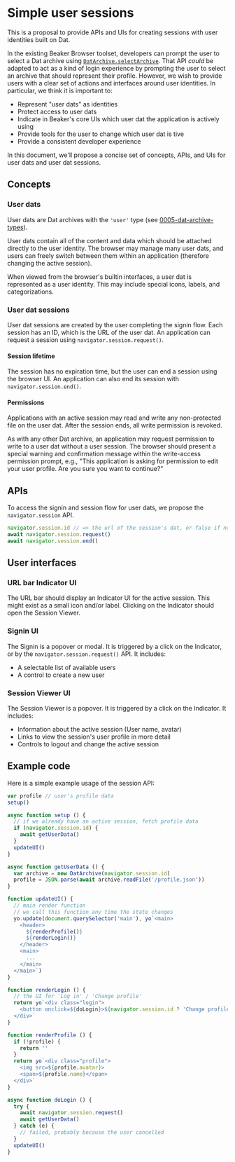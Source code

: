 # Simple user sessions

This is a proposal to provide APIs and UIs for creating sessions with user identities built on Dat.

In the existing Beaker Browser toolset, developers can prompt the user to select a Dat archive using [`DatArchive.selectArchive`](https://beakerbrowser.com/docs/apis/dat.html#datarchive-selectarchive). That API *could* be adapted to act as a kind of login experience by prompting the user to select an archive that should represent their profile. However, we wish to provide users with a clear set of actions and interfaces around user identities. In particular, we think it is important to:

 - Represent "user dats" as identities
 - Protect access to user dats
 - Indicate in Beaker's core UIs which user dat the application is actively using
 - Provide tools for the user to change which user dat is tive
 - Provide a consistent developer experience

In this document, we'll propose a concise set of concepts, APIs, and UIs for user dats and user dat sessions.

## Concepts

### User dats

User dats are Dat archives with the `'user'` type (see [0005-dat-archive-types](./0005-dat-archive-types.md)).

User dats contain all of the content and data which should be attached directly to the user identity. The browser may manage many user dats, and users can freely switch between them within an application (therefore changing the active session).

When viewed from the browser's builtin interfaces, a user dat is represented as a user identity. This may include special icons, labels, and categorizations.

### User dat sessions

User dat sessions are created by the user completing the signin flow. Each session has an ID, which is the URL of the user dat. An application can request a session using `navigator.session.request()`.

#### Session lifetime

The session has no expiration time, but the user can end a session using the browser UI. An application can also end its session with `navigator.session.end()`.

#### Permissions

Applications with an active session may read and write any non-protected file on the user dat. After the session ends, all write permission is revoked.

As with any other Dat archive, an application may request permission to write to a user dat without a user session. The browser should present a special warning and confirmation message within the write-access permission prompt, e.g., "This application is asking for permission to edit your user profile. Are you sure you want to continue?"

## APIs

To access the signin and session flow for user dats, we propose the `navigator.session` API.

```js
navigator.session.id // => the url of the session's dat, or false if no session exists
await navigator.session.request()
await navigator.session.end()
```

## User interfaces

### URL bar Indicator UI

The URL bar should display an Indicator UI for the active session. This might exist as a small icon and/or label. Clicking on the Indicator should open the Session Viewer.

### Signin UI

The Signin is a popover or modal. It is triggered by a click on the Indicator, or by the `navigator.session.request()` API. It includes:

 - A selectable list of available users
 - A control to create a new user

### Session Viewer UI

The Session Viewer is a popover. It is triggered by a click on the Indicator. It includes:

 - Information about the active session (User name, avatar)
 - Links to view the session's user profile in more detail
 - Controls to logout and change the active session

## Example code

Here is a simple example usage of the session API:

```js
var profile // user's profile data
setup()

async function setup () {
  // if we already have an active session, fetch profile data 
  if (navigator.session.id) {
    await getUserData()
  }
  updateUI()
}

async function getUserData () {
  var archive = new DatArchive(navigator.session.id)
  profile = JSON.parse(await archive.readFile('/profile.json'))
}

function updateUI() {
  // main render function
  // we call this function any time the state changes
  yo.update(document.querySelector('main'), yo`<main>
    <header>
      ${renderProfile()}
      ${renderLogin()}
    </header>
    <main>
      ...
    </main>
  </main>`)
}

function renderLogin () {
  // the UI for 'Log in' / 'Change profile'
  return yo`<div class="login">
    <button onclick=${doLogin}>${navigator.session.id ? 'Change profile' : 'Log in'}</button>
  </div>`
}

function renderProfile () {
  if (!profile) {
    return ''
  }
  return yo`<div class="profile">
    <img src=${profile.avatar}>
    <span>${profile.name}</span>
  </div>`
}

async function doLogin () {
  try {
    await navigator.session.request()
    await getUserData()
  } catch (e) {
    // failed, probably because the user cancelled
  }
  updateUI()
}
```
